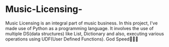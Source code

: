 # Music-Licensing-
Music Licensing is an integral part of music business. In this project, I've made use of Python as a programming language. 
It involves the use of multiple DS(data structures) like List, Dictionary and also, executing various operations using UDF(User Defined Functions).
God Speed🧿🙏🏻
